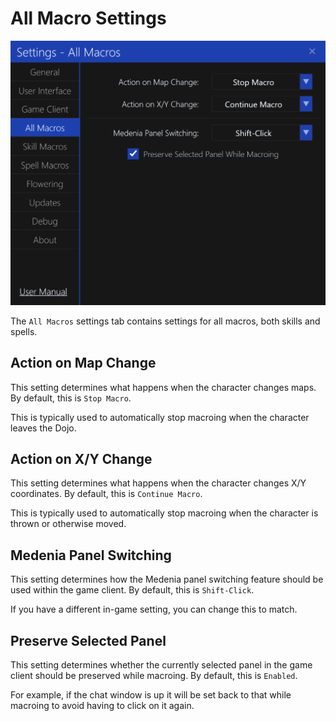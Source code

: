 # All Macro Settings

![image](../screenshots/settings-all-macros.png)

The `All Macros` settings tab contains settings for all macros, both skills and spells.

## Action on Map Change

This setting determines what happens when the character changes maps.
By default, this is `Stop Macro`.

This is typically used to automatically stop macroing when the character leaves the Dojo.

## Action on X/Y Change

This setting determines what happens when the character changes X/Y coordinates.
By default, this is `Continue Macro`.

This is typically used to automatically stop macroing when the character is thrown or otherwise moved.

## Medenia Panel Switching

This setting determines how the Medenia panel switching feature should be used within the game client.
By default, this is `Shift-Click`.

If you have a different in-game setting, you can change this to match.

## Preserve Selected Panel

This setting determines whether the currently selected panel in the game client should be preserved while macroing.
By default, this is `Enabled`.

For example, if the chat window is up it will be set back to that while macroing to avoid having to click on it again.
